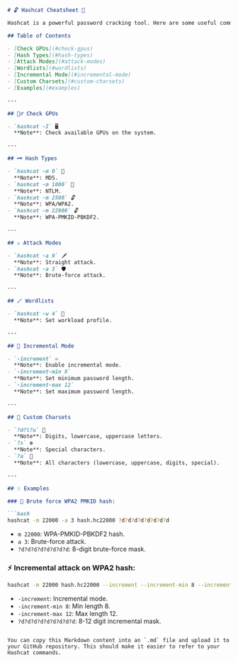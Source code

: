 
```markdown
# 🔓 Hashcat Cheatsheet 🔑

Hashcat is a powerful password cracking tool. Here are some useful commands and examples:

## Table of Contents

- [Check GPUs](#check-gpus)
- [Hash Types](#hash-types)
- [Attack Modes](#attack-modes)
- [Wordlists](#wordlists)
- [Incremental Mode](#incremental-mode)
- [Custom Charsets](#custom-charsets)
- [Examples](#examples)

---

## 🕵️‍♂️ Check GPUs

- `hashcat -I` 🖥️  
  **Note**: Check available GPUs on the system.

---

## 🗝️ Hash Types

- `hashcat -m 0` 🔐  
  **Note**: MD5.
- `hashcat -m 1000` 🔑  
  **Note**: NTLM.
- `hashcat -m 2500` 🔓  
  **Note**: WPA/WPA2.
- `hashcat -m 22000` 🔓  
  **Note**: WPA-PMKID-PBKDF2.

---

## ⚔️ Attack Modes

- `hashcat -a 0` 🗡️  
  **Note**: Straight attack.
- `hashcat -a 3` 🛡️  
  **Note**: Brute-force attack.

---

## 🪄 Wordlists

- `hashcat -w 4` 📘  
  **Note**: Set workload profile.

---

## 🔨 Incremental Mode

- `-increment` ♾️  
  **Note**: Enable incremental mode.
- `-increment-min 8`  
  **Note**: Set minimum password length.
- `-increment-max 12`  
  **Note**: Set maximum password length.

---

## 🎯 Custom Charsets

- `?d?l?u` 🎲  
  **Note**: Digits, lowercase, uppercase letters.
- `?s` ❇️  
  **Note**: Special characters.
- `?a` 🎯  
  **Note**: All characters (lowercase, uppercase, digits, special).

---

## 💡 Examples

### 🚀 Brute force WPA2 PMKID hash:

```bash
hashcat -m 22000 -a 3 hash.hc22000 ?d?d?d?d?d?d?d?d
```

- `m 22000`: WPA-PMKID-PBKDF2 hash.
- `a 3`: Brute-force attack.
- `?d?d?d?d?d?d?d?d`: 8-digit brute-force mask.

### ⚡ Incremental attack on WPA2 hash:

```bash
hashcat -m 22000 hash.hc22000 --increment --increment-min 8 --increment-max 12 ?d?d?d?d?d?d?d?d?d
```

- `-increment`: Incremental mode.
- `-increment-min 8`: Min length 8.
- `-increment-max 12`: Max length 12.
- `?d?d?d?d?d?d?d?d?d`: 8-12 digit incremental mask.
```

You can copy this Markdown content into an `.md` file and upload it to your GitHub repository. This should make it easier to refer to your Hashcat commands.
